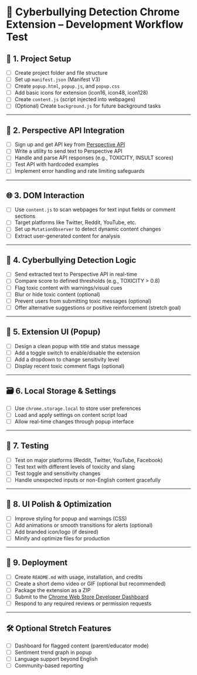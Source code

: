 # 🧠 Cyberbullying Detection Chrome Extension – Development Workflow Test

## 📁 1. Project Setup
- [ ] Create project folder and file structure
- [ ] Set up `manifest.json` (Manifest V3)
- [ ] Create `popup.html`, `popup.js`, and `popup.css`
- [ ] Add basic icons for extension (icon16, icon48, icon128)
- [ ] Create `content.js` (script injected into webpages)
- [ ] (Optional) Create `background.js` for future background tasks

---

## 🔌 2. Perspective API Integration
- [ ] Sign up and get API key from [Perspective API](https://perspectiveapi.com/)
- [ ] Write a utility to send text to Perspective API
- [ ] Handle and parse API responses (e.g., TOXICITY, INSULT scores)
- [ ] Test API with hardcoded examples
- [ ] Implement error handling and rate limiting safeguards

---

## 🌐 3. DOM Interaction
- [ ] Use `content.js` to scan webpages for text input fields or comment sections
- [ ] Target platforms like Twitter, Reddit, YouTube, etc.
- [ ] Set up `MutationObserver` to detect dynamic content changes
- [ ] Extract user-generated content for analysis

---

## 🧠 4. Cyberbullying Detection Logic
- [ ] Send extracted text to Perspective API in real-time
- [ ] Compare score to defined thresholds (e.g., TOXICITY > 0.8)
- [ ] Flag toxic content with warnings/visual cues
- [ ] Blur or hide toxic content (optional)
- [ ] Prevent users from submitting toxic messages (optional)
- [ ] Offer alternative suggestions or positive reinforcement (stretch goal)

---

## 🧩 5. Extension UI (Popup)
- [ ] Design a clean popup with title and status message
- [ ] Add a toggle switch to enable/disable the extension
- [ ] Add a dropdown to change sensitivity level
- [ ] Display recent toxic comment flags (optional)

---

## 🗃 6. Local Storage & Settings
- [ ] Use `chrome.storage.local` to store user preferences
- [ ] Load and apply settings on content script load
- [ ] Allow real-time changes through popup interface

---

## 🧪 7. Testing
- [ ] Test on major platforms (Reddit, Twitter, YouTube, Facebook)
- [ ] Test text with different levels of toxicity and slang
- [ ] Test toggle and sensitivity changes
- [ ] Handle unexpected inputs or non-English content gracefully

---

## 🎨 8. UI Polish & Optimization
- [ ] Improve styling for popup and warnings (CSS)
- [ ] Add animations or smooth transitions for alerts (optional)
- [ ] Add branded icon/logo (if desired)
- [ ] Minify and optimize files for production

---

## 🚀 9. Deployment
- [ ] Create `README.md` with usage, installation, and credits
- [ ] Create a short demo video or GIF (optional but recommended)
- [ ] Package the extension as a ZIP
- [ ] Submit to the [Chrome Web Store Developer Dashboard](https://chrome.google.com/webstore/devconsole/)
- [ ] Respond to any required reviews or permission requests

---

## 🛠️ Optional Stretch Features
- [ ] Dashboard for flagged content (parent/educator mode)
- [ ] Sentiment trend graph in popup
- [ ] Language support beyond English
- [ ] Community-based reporting
